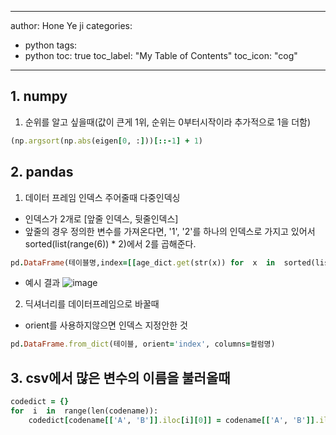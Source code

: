 
---

author: Hone Ye ji
categories: 
 - python
tags: 
 - python
toc: true
toc_label: "My Table of Contents"
toc_icon: "cog"
---

## 1. numpy
1) 순위를 알고 싶을때(값이 큰게 1위, 순위는 0부터시작이라 추가적으로 1을 더함)
```ruby
(np.argsort(np.abs(eigen[0, :]))[::-1] + 1)
```

## 2. pandas
1) 데이터 프레임 인덱스 주어줄때 다중인덱싱
- 인덱스가 2개로  [앞줄 인덱스, 뒷줄인덱스]
- 앞줄의 경우 정의한 변수를 가져온다면,  '1', '2'를 하나의 인덱스로 가지고 있어서 sorted(list(range(6)) * 2)에서 2를 곱해준다. 
```ruby
pd.DataFrame(테이블명,index=[[age_dict.get(str(x)) for  x  in  sorted(list(range(6)) * 2)],['1', '2'] * 6], columns=컬럼명)
```
- 예시 결과
![image](https://user-images.githubusercontent.com/45659433/166664419-fcec99fd-e885-4d5b-a918-fca10ecee24f.png)

2) 딕셔너리를 데이터프레임으로 바꿀때
- orient를 사용하지않으면 인덱스 지정안한 것
```ruby
pd.DataFrame.from_dict(테이블, orient='index', columns=컬럼명)
```

## 3. csv에서 많은 변수의 이름을 불러올때
```ruby
codedict = {}
for  i  in  range(len(codename)):
	codedict[codename[['A', 'B']].iloc[i][0]] = codename[['A', 'B']].iloc[i][1]
```
<!--stackedit_data:
eyJoaXN0b3J5IjpbMTE5Mjk3OTg4MywtMTkwNjIyNTgxMSwyND
Y5NzEyLC0xNTYzNzk1MjM1LC0xNzc3MjE1NzU0LC0yMTUzOTQ4
NTddfQ==
-->